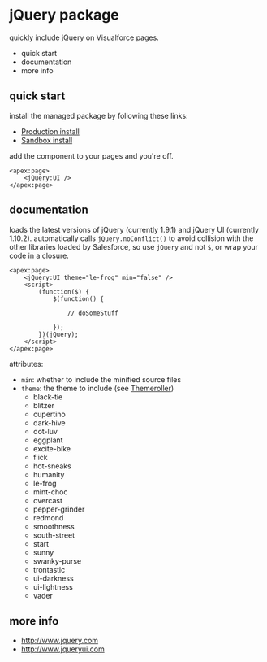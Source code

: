 jQuery package
==============

quickly include jQuery on Visualforce pages.

 * quick start
 * documentation
 * more info

quick start
-----------

install the managed package by following these links:

 * [Production install](https://login.salesforce.com/packaging/installPackage.apexp?p0=04ti000000018Bt)
 * [Sandbox install](https://test.salesforce.com/packaging/installPackage.apexp?p0=04ti000000018Bt)

add the component to your pages and you're off.

```visualforce
<apex:page>
    <jQuery:UI />
</apex:page>
```

documentation
-------------

loads the latest versions of jQuery (currently 1.9.1) and
jQuery UI (currently 1.10.2).  automatically calls
`jQuery.noConflict()` to avoid collision with the other
libraries loaded by Salesforce, so use `jQuery` and not `$`,
or wrap your code in a closure.

```visualforce
<apex:page>
    <jQuery:UI theme="le-frog" min="false" />
    <script>
        (function($) {
            $(function() {

                // doSomeStuff

            });
        })(jQuery);
    </script>
</apex:page>
```

attributes:
 * `min`: whether to include the minified source files
 * `theme`: the theme to include (see [Themeroller](http://jqueryui.com/themeroller/))
   * black-tie
   * blitzer
   * cupertino
   * dark-hive
   * dot-luv
   * eggplant
   * excite-bike
   * flick
   * hot-sneaks
   * humanity
   * le-frog
   * mint-choc
   * overcast
   * pepper-grinder
   * redmond
   * smoothness
   * south-street
   * start
   * sunny
   * swanky-purse
   * trontastic
   * ui-darkness
   * ui-lightness
   * vader

more info
---------

 * <http://www.jquery.com>
 * <http://www.jqueryui.com>
